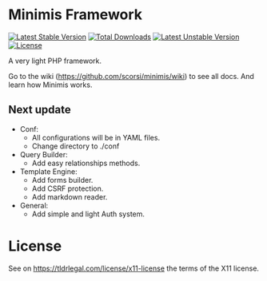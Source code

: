 # Minimis Framework

[![Latest Stable Version](https://poser.pugx.org/scorsi/minimis/v/stable)](https://packagist.org/packages/scorsi/minimis)
[![Total Downloads](https://poser.pugx.org/scorsi/minimis/downloads)](https://packagist.org/packages/scorsi/minimis)
[![Latest Unstable Version](https://poser.pugx.org/scorsi/minimis/v/unstable)](https://packagist.org/packages/scorsi/minimis)
[![License](https://poser.pugx.org/scorsi/minimis/license)](https://packagist.org/packages/scorsi/minimis)

A very light PHP framework.

Go to the wiki (https://github.com/scorsi/minimis/wiki) to see all docs. And learn how Minimis works.

## Next update
- Conf:
  - All configurations will be in YAML files.
  - Change directory to ./conf
- Query Builder:
  - Add easy relationships methods.
- Template Engine:
  - Add forms builder.
  - Add CSRF protection.
  - Add markdown reader.
- General:
  - Add simple and light Auth system.

# License

See on https://tldrlegal.com/license/x11-license the terms of the X11 license.
